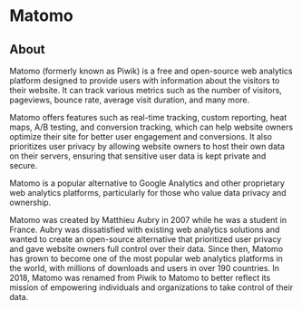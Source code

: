# Matomo

## About

Matomo (formerly known as Piwik) is a free and open-source web analytics platform designed to provide users with information about the visitors to their website. It can track various metrics such as the number of visitors, pageviews, bounce rate, average visit duration, and many more.

Matomo offers features such as real-time tracking, custom reporting, heat maps, A/B testing, and conversion tracking, which can help website owners optimize their site for better user engagement and conversions. It also prioritizes user privacy by allowing website owners to host their own data on their servers, ensuring that sensitive user data is kept private and secure.

Matomo is a popular alternative to Google Analytics and other proprietary web analytics platforms, particularly for those who value data privacy and ownership.

Matomo was created by Matthieu Aubry in 2007 while he was a student in France. Aubry was dissatisfied with existing web analytics solutions and wanted to create an open-source alternative that prioritized user privacy and gave website owners full control over their data. Since then, Matomo has grown to become one of the most popular web analytics platforms in the world, with millions of downloads and users in over 190 countries. In 2018, Matomo was renamed from Piwik to Matomo to better reflect its mission of empowering individuals and organizations to take control of their data.
